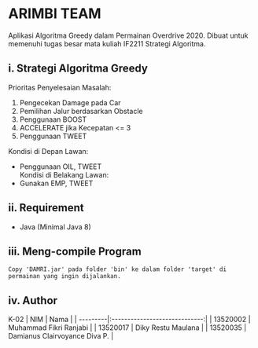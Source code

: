 # ARIMBI TEAM

Aplikasi Algoritma Greedy dalam Permainan Overdrive 2020. Dibuat untuk memenuhi tugas besar mata kuliah IF2211 Strategi Algoritma.

## i. Strategi Algoritma Greedy
Prioritas Penyelesaian Masalah:
1. Pengecekan Damage pada Car
2. Pemilihan Jalur berdasarkan Obstacle
3. Penggunaan BOOST
4. ACCELERATE jika Kecepatan <= 3
5. Penggunaan TWEET  
  
Kondisi di Depan Lawan:
- Penggunaan OIL, TWEET  
Kondisi di Belakang Lawan:
- Gunakan EMP, TWEET



## ii. Requirement
- Java (Minimal Java 8)

## iii. Meng-compile Program  
` Copy 'DAMRI.jar' pada folder 'bin' ke dalam folder 'target' di permainan yang ingin dijalankan. `

## iv. Author
K-02
| NIM      | Nama                          |
| ---------|:-----------------------------:|
| 13520002 | Muhammad Fikri Ranjabi        |
| 13520017 | Diky Restu Maulana            |
| 13520035 | Damianus Clairvoyance Diva P. |
